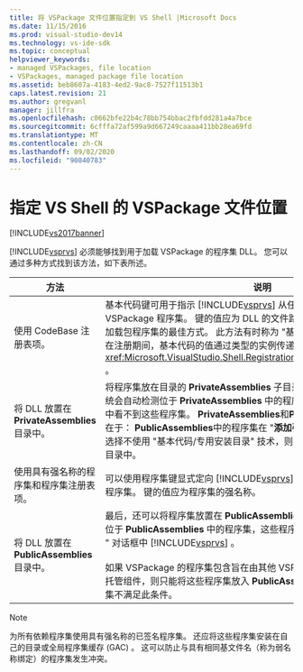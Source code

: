 ```yaml
---
title: 将 VSPackage 文件位置指定到 VS Shell |Microsoft Docs
ms.date: 11/15/2016
ms.prod: visual-studio-dev14
ms.technology: vs-ide-sdk
ms.topic: conceptual
helpviewer_keywords:
- managed VSPackages, file location
- VSPackages, managed package file location
ms.assetid: beb8607a-4183-4ed2-9ac8-7527f11513b1
caps.latest.revision: 21
ms.author: gregvanl
manager: jillfra
ms.openlocfilehash: c0662bfe22b4c78bb754bbac2fbfdd281a4a7bce
ms.sourcegitcommit: 6cfffa72af599a9d667249caaaa411bb28ea69fd
ms.translationtype: MT
ms.contentlocale: zh-CN
ms.lasthandoff: 09/02/2020
ms.locfileid: "90840783"
---
```

# <a name="specifying-vspackage-file-location-to-the-vs-shell"></a>指定 VS Shell 的 VSPackage 文件位置
[!INCLUDE[vs2017banner](../../includes/vs2017banner.md)]

[!INCLUDE[vsprvs](../../includes/vsprvs-md.md)] 必须能够找到用于加载 VSPackage 的程序集 DLL。 您可以通过多种方式找到该方法，如下表所述。  
  
|方法|说明|  
|------------|-----------------|  
|使用 CodeBase 注册表项。|基本代码键可用于指示 [!INCLUDE[vsprvs](../../includes/vsprvs-md.md)] 从任何完全限定的文件路径加载 VSPackage 程序集。 键的值应为 DLL 的文件路径。 这是 [!INCLUDE[vsprvs](../../includes/vsprvs-md.md)] 加载包程序集的最佳方式。 此方法有时称为 "基本代码/专用安装目录技术"。 在注册期间，基本代码的值通过类型的实例传递给注册属性类 <xref:Microsoft.VisualStudio.Shell.RegistrationAttribute.RegistrationContext> 。|  
|将 DLL 放置在 **PrivateAssemblies** 目录中。|将程序集放在目录的 **PrivateAssemblies** 子目录中 [!INCLUDE[vsprvs](../../includes/vsprvs-md.md)] 。 系统会自动检测位于 **PrivateAssemblies** 中的程序集，但在 " **添加引用** " 对话框中看不到这些程序集。 **PrivateAssemblies**和**PublicAssemblies**之间的区别在于： **PublicAssemblies**中的程序集在 "**添加引用**" 对话框中进行枚举。 如果选择不使用 "基本代码/专用安装目录" 技术，则应安装到 **PrivateAssemblies** 目录中。|  
|使用具有强名称的程序集和程序集注册表项。|可以使用程序集键显式定向 [!INCLUDE[vsprvs](../../includes/vsprvs-md.md)] 到加载强名称的 VSPackage 程序集。 键的值应为程序集的强名称。|  
|将 DLL 放置在 **PublicAssemblies** 目录中。|最后，还可以将程序集放置在 **PublicAssemblies** 子目录中。 系统会自动检测位于 **PublicAssemblies** 中的程序集，这些程序集也会显示在中的 " **添加引用** " 对话框中 [!INCLUDE[vsprvs](../../includes/vsprvs-md.md)] 。<br /><br /> 如果 VSPackage 的程序集包含旨在由其他 VSPackage 开发人员重新使用的托管组件，则只能将这些程序集放入 **PublicAssemblies** 目录中。 大多数程序集不满足此条件。|  
  
> [!NOTE]
> 为所有依赖程序集使用具有强名称的已签名程序集。 还应将这些程序集安装在自己的目录或全局程序集缓存 (GAC) 。 这可以防止与具有相同基文件名（称为弱名称绑定）的程序集发生冲突。
